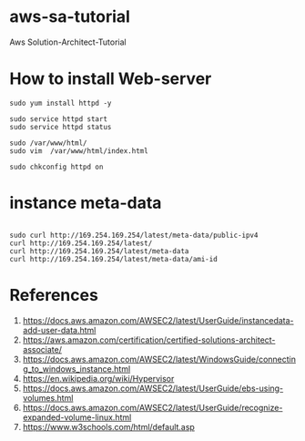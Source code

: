 # aws-sa-tutorial
Aws Solution-Architect-Tutorial 

# How to install Web-server

```
sudo yum install httpd -y

sudo service httpd start
sudo service httpd status

sudo /var/www/html/
sudo vim  /var/www/html/index.html

sudo chkconfig httpd on 
```
# instance meta-data

```

sudo curl http://169.254.169.254/latest/meta-data/public-ipv4
curl http://169.254.169.254/latest/
curl http://169.254.169.254/latest/meta-data
curl http://169.254.169.254/latest/meta-data/ami-id

```

# References

1. https://docs.aws.amazon.com/AWSEC2/latest/UserGuide/instancedata-add-user-data.html
2. https://aws.amazon.com/certification/certified-solutions-architect-associate/
3. https://docs.aws.amazon.com/AWSEC2/latest/WindowsGuide/connecting_to_windows_instance.html
4. https://en.wikipedia.org/wiki/Hypervisor
5. https://docs.aws.amazon.com/AWSEC2/latest/UserGuide/ebs-using-volumes.html
6. https://docs.aws.amazon.com/AWSEC2/latest/UserGuide/recognize-expanded-volume-linux.html
7. https://www.w3schools.com/html/default.asp
